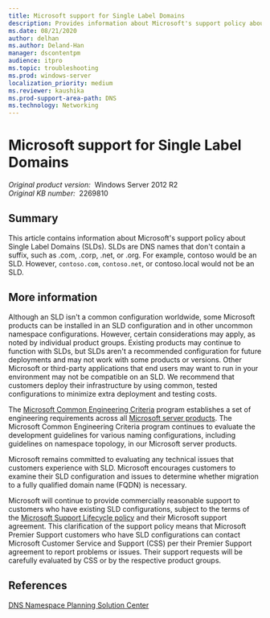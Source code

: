 ```yaml
---
title: Microsoft support for Single Label Domains
description: Provides information about Microsoft's support policy about Single Label Domains (SLD).
ms.date: 08/21/2020
author: delhan
ms.author: Deland-Han
manager: dscontentpm
audience: itpro
ms.topic: troubleshooting
ms.prod: windows-server
localization_priority: medium
ms.reviewer: kaushika
ms.prod-support-area-path: DNS
ms.technology: Networking
---
```

# Microsoft support for Single Label Domains

_Original product version:_ &nbsp;Windows Server 2012 R2  
_Original KB number:_ &nbsp;2269810

## Summary

This article contains information about Microsoft's support policy about Single Label Domains (SLDs). SLDs are DNS names that don't contain a suffix, such as .com, .corp, .net, or .org. For example, contoso would be an SLD. However, `contoso.com`, `contoso.net`, or contoso.local would not be an SLD.

## More information

Although an SLD isn't a common configuration worldwide, some Microsoft products can be installed in an SLD configuration and in other uncommon namespace configurations. However, certain considerations may apply, as noted by individual product groups. Existing products may continue to function with SLDs, but SLDs aren't a recommended configuration for future deployments and may not work with some products or versions. Other Microsoft or third-party applications that end users may want to run in your environment may not be compatible on an SLD. We recommend that customers deploy their infrastructure by using common, tested configurations to minimize extra deployment and testing costs.

The [Microsoft Common Engineering Criteria](https://www.microsoft.com/cec) program establishes a set of engineering requirements across all [Microsoft server products](https://www.microsoft.com/servers/home.mspx). The Microsoft Common Engineering Criteria program continues to evaluate the development guidelines for various naming configurations, including guidelines on namespace topology, in our Microsoft server products.

Microsoft remains committed to evaluating any technical issues that customers experience with SLD. Microsoft encourages customers to examine their SLD configuration and issues to determine whether migration to a fully qualified domain name (FQDN) is necessary.

Microsoft will continue to provide commercially reasonable support to customers who have existing SLD configurations, subject to the terms of the [Microsoft Support Lifecycle policy](/lifecycle/) and their Microsoft support agreement. This clarification of the support policy means that Microsoft Premier Support customers who have SLD configurations can contact Microsoft Customer Service and Support (CSS) per their Premier Support agreement to report problems or issues. Their support requests will be carefully evaluated by CSS or by the respective product groups.

## References

[DNS Namespace Planning Solution Center](/gp/gp_namespace_master#tab3])
